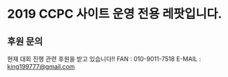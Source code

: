 2019 CCPC 사이트 운영 전용 레팟입니다.
===

후원 문의 
---
현재 대회 진행 관련 후원을 받고 있습니다!!
FAN : 010-9011-7518
E-MAIL : king199777@gmail.com
